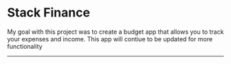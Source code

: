 # Stack Finance

My goal with this project was to create a budget app that allows you to track your expenses and income.
This app will contiue to be updated for more functionality

---


